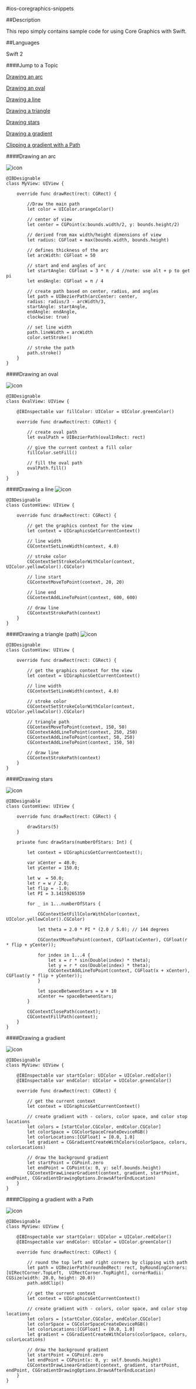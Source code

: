 #ios-coregraphics-snippets

##Description

This repo simply contains sample code for using Core Graphics with Swift.

##Languages

Swift 2

####Jump to a Topic

[Drawing an arc](https://github.com/ccabanero/ios-coregraphics-snippets#drawing-an-arc)

[Drawing an oval](https://github.com/ccabanero/ios-coregraphics-snippets#drawing-an-oval)

[Drawing a line](https://github.com/ccabanero/ios-coregraphics-snippets#drawing-a-line)

[Drawing a triangle](https://github.com/ccabanero/ios-coregraphics-snippets#drawing-a-triangle-path)

[Drawing stars](https://github.com/ccabanero/ios-coregraphics-snippets#drawing-stars)

[Drawing a gradient](https://github.com/ccabanero/ios-coregraphics-snippets#drawing-a-gradient)

[Clipping a gradient with a Path](https://github.com/ccabanero/ios-coregraphics-snippets#clipping-a-gradient-with-a-path)

####Drawing an arc

![icon](imgs/arc.png)

````
@IBDesignable
class MyView: UIView {

    override func drawRect(rect: CGRect) {

        //Draw the main path
        let color = UIColor.orangeColor()

        // center of view
        let center = CGPoint(x:bounds.width/2, y: bounds.height/2)

        // derived from max width/height dimensions of view
        let radius: CGFloat = max(bounds.width, bounds.height)

        // defines thickness of the arc
        let arcWidth: CGFloat = 50

        // start and end angles of arc
        let startAngle: CGFloat = 3 * π / 4 //note: use alt + p to get pi
        let endAngle: CGFloat = π / 4

        // create path based on center, radius, and angles
        let path = UIBezierPath(arcCenter: center,
        radius: radius/3 - arcWidth/3,
        startAngle: startAngle,
        endAngle: endAngle,
        clockwise: true)

        // set line width
        path.lineWidth = arcWidth
        color.setStroke()

        // stroke the path
        path.stroke()
    }
}
````

####Drawing an oval

![icon](imgs/oval.png)

````
@IBDesignable
class OvalView: UIView {

    @IBInspectable var fillColor: UIColor = UIColor.greenColor()

    override func drawRect(rect: CGRect) {
        
        // create oval path
        let ovalPath = UIBezierPath(ovalInRect: rect)

        // give the current context a fill color
        fillColor.setFill()

        // fill the oval path
        ovalPath.fill()
    }
}
````

####Drawing a line
![icon](imgs/line.png)

````
@IBDesignable
class CustomView: UIView {

    override func drawRect(rect: CGRect) {

        // get the graphics context for the view
        let context = UIGraphicsGetCurrentContext()

        // line width
        CGContextSetLineWidth(context, 4.0)

        // stroke color
        CGContextSetStrokeColorWithColor(context, UIColor.yellowColor().CGColor)

        // line start
        CGContextMoveToPoint(context, 20, 20)

        // line end
        CGContextAddLineToPoint(context, 600, 600)

        // draw line
        CGContextStrokePath(context)
    }
}
````

####Drawing a triangle (path)
![icon](imgs/triangle.png)

````
@IBDesignable
class CustomView: UIView {

    override func drawRect(rect: CGRect) {

        // get the graphics context for the view
        let context = UIGraphicsGetCurrentContext()

        // line width
        CGContextSetLineWidth(context, 4.0)

        // stroke color
        CGContextSetStrokeColorWithColor(context, UIColor.yellowColor().CGColor)

        // triangle path
        CGContextMoveToPoint(context, 150, 50)
        CGContextAddLineToPoint(context, 250, 250)
        CGContextAddLineToPoint(context, 50, 250)
        CGContextAddLineToPoint(context, 150, 50)

        // draw line
        CGContextStrokePath(context)
    }
}
````

####Drawing stars

![icon](imgs/stars.png)

````
@IBDesignable
class CustomView: UIView {

    override func drawRect(rect: CGRect) {

        drawStars(5)
    }

    private func drawStars(numberOfStars: Int) {

        let context = UIGraphicsGetCurrentContext();

        var xCenter = 40.0;
        let yCenter = 150.0;

        let w  = 50.0;
        let r = w / 2.0;
        let flip = -1.0;
        let PI = 3.14159265359

        for _ in 1...numberOfStars {

            CGContextSetFillColorWithColor(context, UIColor.yellowColor().CGColor)

            let theta = 2.0 * PI * (2.0 / 5.0); // 144 degrees

            CGContextMoveToPoint(context, CGFloat(xCenter), CGFloat(r * flip + yCenter));

            for index in 1...4 {
                let x = r * sin(Double(index) * theta);
                let y = r * cos(Double(index) * theta);
                CGContextAddLineToPoint(context, CGFloat(x + xCenter), CGFloat(y * flip + yCenter));
            }

            let spaceBetweenStars = w + 10
            xCenter += spaceBetweenStars;
        }

        CGContextClosePath(context);
        CGContextFillPath(context);
    }
}
````

####Drawing a gradient

![icon](imgs/gradient_square.png)

````
@IBDesignable
class MyView: UIView {

    @IBInspectable var startColor: UIColor = UIColor.redColor()
    @IBInspectable var endColor: UIColor = UIColor.greenColor()

    override func drawRect(rect: CGRect) {

        // get the current context
        let context = UIGraphicsGetCurrentContext()

        // create gradient with - colors, color space, and color stop locations
        let colors = [startColor.CGColor, endColor.CGColor]
        let colorSpace = CGColorSpaceCreateDeviceRGB()
        let colorLocations:[CGFloat] = [0.0, 1.0]
        let gradient = CGGradientCreateWithColors(colorSpace, colors, colorLocations)

        // draw the background gradient
        let startPoint = CGPoint.zero
        let endPoint = CGPoint(x: 0, y: self.bounds.height)
        CGContextDrawLinearGradient(context, gradient, startPoint, endPoint, CGGradientDrawingOptions.DrawsAfterEndLocation)
    }
}
````

####Clipping a gradient with a Path

![icon](imgs/gradient_clip.png)

````
@IBDesignable
class MyView: UIView {

    @IBInspectable var startColor: UIColor = UIColor.redColor()
    @IBInspectable var endColor: UIColor = UIColor.greenColor()
    
    override func drawRect(rect: CGRect) {

        // round the top left and right corners by clipping with path
        let path = UIBezierPath(roundedRect: rect, byRoundingCorners: [UIRectCorner.TopLeft,  UIRectCorner.TopRight], cornerRadii: CGSize(width: 20.0, height: 20.0))
        path.addClip()

        // get the current context
        let context = UIGraphicsGetCurrentContext()

        // create gradient with - colors, color space, and color stop locations
        let colors = [startColor.CGColor, endColor.CGColor]
        let colorSpace = CGColorSpaceCreateDeviceRGB()
        let colorLocations:[CGFloat] = [0.0, 1.0]
        let gradient = CGGradientCreateWithColors(colorSpace, colors, colorLocations)

        // draw the background gradient
        let startPoint = CGPoint.zero
        let endPoint = CGPoint(x: 0, y: self.bounds.height)
        CGContextDrawLinearGradient(context, gradient, startPoint, endPoint, CGGradientDrawingOptions.DrawsAfterEndLocation)
    }
}